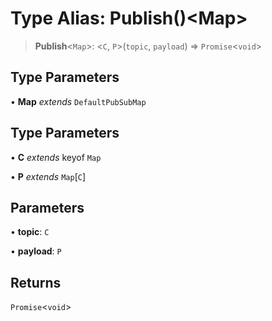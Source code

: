 # Type Alias: Publish()\<Map\>

> **Publish**\<`Map`\>: \<`C`, `P`\>(`topic`, `payload`) => `Promise`\<`void`\>

## Type Parameters

• **Map** _extends_ `DefaultPubSubMap`

## Type Parameters

• **C** _extends_ keyof `Map`

• **P** _extends_ `Map`\[`C`\]

## Parameters

• **topic**: `C`

• **payload**: `P`

## Returns

`Promise`\<`void`\>

